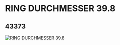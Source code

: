 # RING DURCHMESSER 39.8
## 43373
![RING DURCHMESSER 39.8](https://lc-www-live-s.legocdn.com/media/bricks/5/2/4174045.jpg)